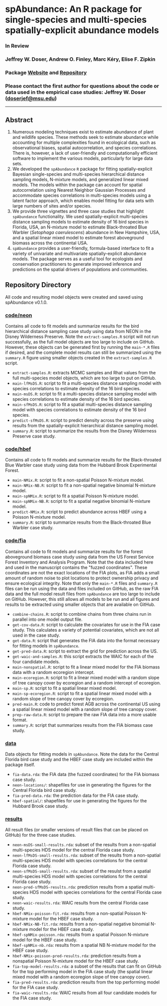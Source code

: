 # spAbundance: An R package for single-species and multi-species spatially-explicit abundance models 

### In Review

### Jeffrey W. Doser, Andrew O. Finley, Marc K&eacute;ry, Elise F. Zipkin 

### Package [Website](https://www.jeffdoser.com/files/spabundance-web/) and [Repository](https://github.com/doserjef/spAbundance/)

### Please contact the first author for questions about the code or data used in the empirical case studies: Jeffrey W. Doser (doserjef@msu.edu)

---------------------------------

## Abstract

1. Numerous modeling techniques exist to estimate abundance of plant and wildlife species. These methods seek to estimate abundance while accounting for multiple complexities found in ecological data, such as observational biases, spatial autocorrelation, and species correlations. There is, however, a lack of user-friendly and computationally efficient software to implement the various models, particularly for large data sets. 
2. We developed the `spAbundance` `R` package for fitting spatially-explicit Bayesian single-species and multi-species hierarchical distance sampling models, N-mixture models, and generalized linear mixed models. The models within the package can account for spatial autocorrelation using Nearest Neighbor Gaussian Processes and accommodate species correlations in multi-species models using a latent factor approach, which enables model fitting for data sets with large numbers of sites and/or species.
3. We provide three vignettes and three case studies that highlight `spAbundance` functionality. We used spatially-explicit multi-species distance sampling models to estimate density of 16 bird species in Florida, USA, an N-mixture model to estimate Black-throated Blue Warbler (*Setophaga caerulescens*) abundance in New Hampshire, USA, and a spatial linear mixed model to estimate forest aboveground biomass across the continental USA. 
4. `spAbundance` provides a user-friendly, formula-based interface to fit a variety of univariate and multivariate spatially-explicit abundance models. The package serves as a useful tool for ecologists and conservation practitioners to generate improved inference and predictions on the spatial drivers of populations and communities.


## Repository Directory

All code and resulting model objects were created and saved using spAbundance v0.1.0.

### [code/neon](./code/neon)

Contains all code to fit models and summarize results for the bird hierarchical distance sampling case study using data from NEON in the Disney Wilderness Preserve. Note the `extract-samples.R` script will not run successfully, as the full model objects are too large to include on GitHub. However, these objects can be generated first by running the `main-*.R` files if desired, and the complete model results can still be summarized using the `summary.R` figure using smaller objects created in the `extract-samples.R` script.

+ `extract-samples.R`: extracts MCMC samples and Rhat values from the full multi-species model objects, which are too large to put on GitHub.
+ `main-lfMsDS.R`: script to fit a multi-species distance sampling model with species correlations to estimate density of the 16 bird species.
+ `main-msDS.R`: script to fit a multi-species distance sampling model with species correlations to estimate density of the 16 bird species.
+ `main-sfMsDS.R`: script to fit a spatial multi-species distance sampling model with species correlations to estimate density of the 16 bird species.
+ `predict-sfMsDS.R`: script to predict density across the preserve using results from the spatially-explicit hierarchical distance sampling model.
+ `summary.R`: script to summarize the results from the Disney Wilderness Preserve case study.

### [code/hbef](./code/hbef)

Contains all code to fit models and summarize results for the Black-throated Blue Warbler case study using data from the Hubbard Brook Experimental Forest.

+ `main-NMix.R`: script to fit a non-spatial Poisson N-mixture model.
+ `main-NMix-NB.R`: script to fit a non-spatial negative binomial N-mixture model.
+ `main-spNMix.R`: script to fit a spatial Poisson N-mixture model.
+ `main-spNMix-NB.R`: script to fit a spatial negative binomial N-mixture model.
+ `predict-NMix.R`: script to predict abundance across HBEF using a Poisson N-mixture model.
+ `summary.R`: script to summarize results from the Black-throated Blue Warbler case study. 

### [code/fia](./code/fia)

Contains all code to fit models and summarize results for the forest aboveground biomass case study using data from the US Forest Service Forest Inventory and Analysis Program. Note that the data included here and used in the manuscript contains the "fuzzed coordinates". These coordinates are not the exact locations of the FIA plots, as FIA adds a small amount of random noise to plot locations to protect ownership privacy and ensure ecological integrity. Note that only the `main-*.R` files and `summary.R` files can be run using the data and files included on GitHub, as the raw FIA data and the full model result files from `spAbundance` are too large to include on GitHub. However, this still allows all models to be run and all figures and results to be extracted using smaller objects that are available on GitHub.

+ `combine-chains.R`: script to combine chains from three chains run in parallel into one model output file.
+ `get-cov-data.R`: script to calculate the covariates for use in the FIA case study. This calculates a variety of potential covariates, which are not all used in the case study.
+ `get-data.R`: script that generates the FIA data into the format necessary for fitting models in `spAbundance`.  
+ `get-pred-data.R`: script to extract the grid for prediction across the US.
+ `get-waic-and-samples.R`: this script extracts the WAIC for each of the four candidate models. 
+ `main-nonspatial.R`: script to fit a linear mixed model for the FIA biomass data with a random ecoregion intercept.
+ `main-ecoregion.R`: script to fit a linear mixed model with a random slope of tree canopy cover by ecoregion and a random intercept of ecoregion.
+ `main-sp.R`: script to fit a spatial linear mixed model.
+ `main-sp-ecoregion.R`: script to fit a spatial linear mixed model with a random slope of tree canopy cover by ecoregion.
+ `pred-main.R`: code to predict forest AGB across the continental US using a spatial linear mixed model with a random slope of tree canopy cover.
+ `prep-raw-data.R`: script to prepare the raw FIA data into a more usable format.
+ `summary.R`: script that summarizes results from the FIA biomass case study.

### [data](./data)

Data objects for fitting models in `spAbundance`. Note the data for the Central Florida bird case study and the HBEF case study are included within the package itself.

+ `fia-data.rda`: the FIA data (the fuzzed coordinates) for the FIA biomass case study.
+ `neon-locations/`: shapefiles for use in generating the figures for the Central Florida bird case study.
+ `fia-pred-data.rda`: the prediction data for the FIA case study.
+ `hbef-spatial/`: shapefiles for use in generating the figures for the Hubbard Brook case study.

### [results](./results)

All result files (or smaller versions of result files that can be placed on GitHub) for the three case studies.

+ `neon-msDS-small-results.rda`: subset of the results from a non-spatial multi-species HDS model for the central Florida case study.
+ `neon-lfMsDS-small-results.rda`: subset of the results from a non-spatial multi-species HDS model with species correlations for the central Florida case study.
+ `neon-sfMsDS-small-results.rda`: subset of the resulst from a spatial multi-species HDS model with species correlations for the central Florida case study.
+ `neon-pred-sfMsDS-results.rda`: prediction results from a spatial multi-species HDS model with species correlations for the central Florida case study.
+ `neon-waic-results.rda`: WAIC results from the central Florida case study.
+ `hbef-NMix-poisson-fit.rda`: results from a non-spatial Poisson N-mixture model for the HBEF case study.
+ `hbef-NMix-NB-fit.rda`: results from a non-spatial negative binomial N-mixture model for the HBEF case study.
+ `hbef-spNMix-poisson.rda`: results from a spatial Poisson N-mixture model for the HBEF case study.
+ `hbef-spNMix-nb.rda`: results from a spatial NB N-mixture model for the HBEF case study.
+ `hbef-NMix-poisson-pred-results.rda`: prediction results from a nonspatial Poisson N-mixture model for the HBEF case study.
+ `fia-top-model-results.rda`: a subset of the results that can fit on GitHub for the top performing model in the FIA case study (the spatial linear mixed model with a random ecoregion slope of tree canopy cover).
+ `fia-pred-results.rda`: prediction results from the top performing model for the FIA case study.
+ `fia-waic-results.rda`: WAIC results from all four candidate models for the FIA case study. 
